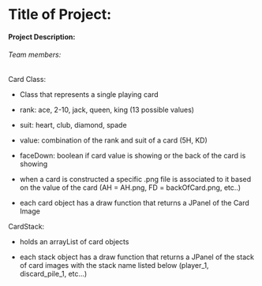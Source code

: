 # Title of Project:

#### Project Description: 

###### Team members: 



Card Class:
 * Class that represents a single playing card
 
  * rank: ace, 2-10, jack, queen, king (13 possible values)
  * suit: heart, club, diamond, spade
  * value: combination of the rank and suit of a card (5H, KD)
  * faceDown: boolean if card value is showing or the back of the card is showing
  * when a card is constructed a specific .png file is associated to it based on the value of the card (AH = AH.png, FD = backOfCard.png, etc..)
  * each card object has a draw function that returns a JPanel of the Card Image

CardStack:
- holds an arrayList of card objects

- each stack object has a draw function that returns a JPanel of the stack of card images with the stack name listed below (player_1, discard_pile_1, etc...)
